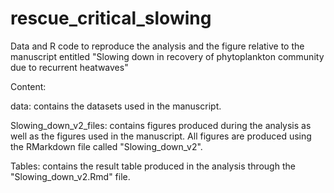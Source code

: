 # rescue_critical_slowing
 Data and R code to reproduce the analysis and the figure relative to the manuscript entitled "Slowing down in recovery of phytoplankton community due to recurrent heatwaves"

Content:

data: contains the datasets used in the manuscript.

Slowing_down_v2_files: contains figures produced during the analysis as well as the figures used in the manuscript. All figures are produced using the RMarkdown file called "Slowing_down_v2".

Tables: contains the result table produced in the analysis through the "Slowing_down_v2.Rmd" file. 



